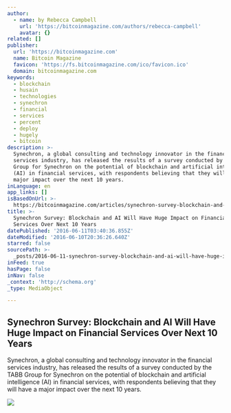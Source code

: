 ```yaml
---
author:
  - name: by Rebecca Campbell
    url: 'https://bitcoinmagazine.com/authors/rebecca-campbell'
    avatar: {}
related: []
publisher:
  url: 'https://bitcoinmagazine.com'
  name: Bitcoin Magazine
  favicon: 'https://fs.bitcoinmagazine.com/ico/favicon.ico'
  domain: bitcoinmagazine.com
keywords:
  - blockchain
  - husain
  - technologies
  - synechron
  - financial
  - services
  - percent
  - deploy
  - hugely
  - bitcoin
description: >-
  Synechron, a global consulting and technology innovator in the financial
  services industry, has released the results of a survey conducted by the TABB
  Group for Synechron on the potential of blockchain and artificial intelligence
  (AI) in financial services, with respondents believing that they will have a
  major impact over the next 10 years.
inLanguage: en
app_links: []
isBasedOnUrl: >-
  https://bitcoinmagazine.com/articles/synechron-survey-blockchain-and-ai-will-have-huge-impact-on-financial-services-over-next-years-1465589352
title: >-
  Synechron Survey: Blockchain and AI Will Have Huge Impact on Financial
  Services Over Next 10 Years
datePublished: '2016-06-11T03:40:36.855Z'
dateModified: '2016-06-10T20:36:26.640Z'
starred: false
sourcePath: >-
  _posts/2016-06-11-synechron-survey-blockchain-and-ai-will-have-huge-impact-on.md
inFeed: true
hasPage: false
inNav: false
_context: 'http://schema.org'
_type: MediaObject

---
```

<article style=""><h1>Synechron Survey: Blockchain and AI Will Have Huge Impact on Financial Services Over Next 10 Years</h1><p>Synechron, a global consulting and technology innovator in the financial services industry, has released the results of a survey conducted by the TABB Group for Synechron on the potential of blockchain and artificial intelligence (AI) in financial services, with respondents believing that they will have a major impact over the next 10 years.</p><img src="https://fs.bitcoinmagazine.com/img/articles/synechron-survey-blockchain-and-ai-will-have-huge-impact-on-financial-services-over-next-years.jpg" /></article>